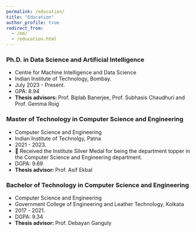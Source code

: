 ```yaml
---
permalink: /education/
title: "Education"
author_profile: true
redirect_from: 
  - /md/
  - /education.html
---
```



<h3> Ph.D. in Data Science and Artificial Intelligence </h3>
  <ul>
    <li> Centre for Machine Intelligence and Data Science </li>
    <li> Indian Institute of Technology, Bombay. </li>
    <li> July 2023 - Present. </li>
    <li> GPA: 8.94</li>
    <li> <strong> Thesis advisors: </strong> Prof. Biplab Banerjee, Prof. Subhasis Chaudhuri and Prof. Gemma Roig </li>
  </ul>

<h3> Master of Technology in Computer Science and Engineering </h3>
<ul>
  <li> Computer Science and Engineering</li>
  <li> Indian Institute of Technolgy, Patna </li>
  <li> 2021 - 2023. </li>
  <li>  🥈 Received the Institute Silver Medal for being the department topper in the Computer Science and Engineering department. </li>
  <li> DGPA: 9.69</li>
  <li> <strong> Thesis advisor: </strong> Prof. Asif Ekbal</li>
</ul>
  
<h3> Bachelor of Technology in Computer Science and Engineering </h3>
  <ul>
    <li> Computer Science and Engineering </li>
    <li> Government College of Engineering and Leather Technology, Kolkata </li>
    <li> 2017 - 2021. </li>
    <li> DGPA: 9.34</li>
    <li> <strong> Thesis advisor: </strong> Prof. Debayan Ganguly </li>
  </ul>
  
  
  
  
